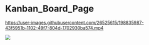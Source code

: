 # Kanban_Board_Page



https://user-images.githubusercontent.com/26525615/198835987-43f5951b-1102-49f7-804d-1702930ba574.mp4



![](https://pbs.twimg.com/media/FgLNYPmXoAAEuFi?format=jpg&name=large)




















  










